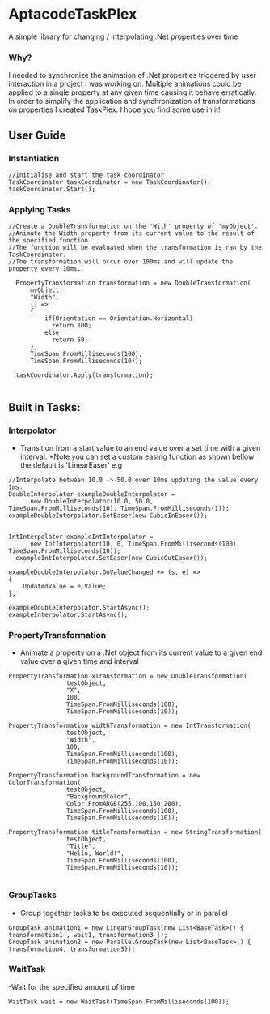 # AptacodeTaskPlex
A simple library for changing / interpolating .Net properties over time

### Why?
I needed to synchronize the animation of .Net properties triggered by user interaction in a project I was working on. Multiple animations could be applied to a single property at any given time causing it behave erratically. 
In order to simplify the application and synchronization of transformations on properties I created TaskPlex.
I hope you find some use in it!

## User Guide

### Instantiation
```
//Initialise and start the task coordinator
TaskCoordinator taskCoordinator = new TaskCoordinator();
taskCoordinator.Start();
```

### Applying Tasks
```
//Create a DoubleTransformation on the 'With' property of 'myObject'.
//Animate the Width property from its current value to the result of the specified function.
//The function will be evaluated when the transformation is ran by the TaskCoordinator.
//The transformation will occur over 100ms and will update the property every 10ms.

  PropertyTransformation transformation = new DoubleTransformation(
      myObject,
      "Width",
      () =>
      {
          if(Orientation == Orientation.Horizontal)
            return 100;
          else
            return 50;
      },
      TimeSpan.FromMilliseconds(100),
      TimeSpan.FromMilliseconds(10));

  taskCoordinator.Apply(transformation);
  
 ```

## Built in Tasks:

### Interpolator         
- Transition from a start value to an end value over a set time with a given interval.
*Note you can set a custom easing function as shown bellow the default is 'LinearEaser'
e.g
```
//Interpolate between 10.0 -> 50.0 over 10ms updating the value every 1ms.
DoubleInterpolator exampleDoubleInterpolator = 
      new DoubleInterpolator(10.0, 50.0, TimeSpan.FromMilliseconds(10), TimeSpan.FromMilliseconds(1));
exampleDoubleInterpolator.SetEaser(new CubicInEaser());


IntInterpolator exampleIntInterpolator = 
      new IntInterpolator(10, 0, TimeSpan.FromMilliseconds(100), TimeSpan.FromMilliseconds(10));         
  exampleIntInterpolator.SetEaser(new CubicOutEaser());

exampleDoubleInterpolator.OnValueChanged += (s, e) =>
{
    UpdatedValue = e.Value;
};

exampleDoubleInterpolator.StartAsync();
exampleInterpolator.StartAsync();
```

### PropertyTransformation
- Animate a property on a .Net object from its current value to a given end value over a given time and interval
```                
PropertyTransformation xTransformation = new DoubleTransformation(
                testObject,
                "X",
                100,
                TimeSpan.FromMilliseconds(100),
                TimeSpan.FromMilliseconds(10));
                                
PropertyTransformation widthTransformation = new IntTransformation(
                testObject,
                "Width",
                100,
                TimeSpan.FromMilliseconds(100),
                TimeSpan.FromMilliseconds(10));
                
PropertyTransformation backgroundTransformation = new ColorTransformation(
                testObject,
                "BackgroundColor",
                Color.FromARGB(255,100,150,200),
                TimeSpan.FromMilliseconds(100),
                TimeSpan.FromMilliseconds(10));
                
PropertyTransformation titleTransformation = new StringTransformation(
                testObject,
                "Title",
                "Hello, World!",
                TimeSpan.FromMilliseconds(100),
                TimeSpan.FromMilliseconds(10));
                
```

### GroupTasks
- Group together tasks to be executed sequentially or in parallel
```
GroupTask animation1 = new LinearGroupTask(new List<BaseTask>() { transformation1 , wait1, transformation3 });
GroupTask animation2 = new ParallelGroupTask(new List<BaseTask>() { transformation4, transformation5});
```

### WaitTask
-Wait for the specified amount of time
```
WaitTask wait = new WaitTask(TimeSpan.FromMilliseconds(100));
```
